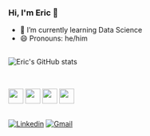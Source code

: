 ### Hi, I'm Eric 👋
- 🌱 I’m currently learning Data Science
- 😄 Pronouns: he/him

##
![Eric's GitHub stats](https://github-readme-stats.vercel.app/api?username=EricArnou&show_icons=true&theme=dark)

##
<div style="display: inline_block"><br/>
    <img height = 30 wight = 40 src="https://cdn.jsdelivr.net/gh/devicons/devicon@latest/icons/python/python-original.svg" />
    <img height = 30 wight = 40 src="https://cdn.jsdelivr.net/gh/devicons/devicon@latest/icons/java/java-original.svg" />
    <img height = 30 wight = 40 src="https://cdn.jsdelivr.net/gh/devicons/devicon@latest/icons/spring/spring-original-wordmark.svg" />
    <img height = 30 wight = 40 src="https://cdn.jsdelivr.net/gh/devicons/devicon@latest/icons/postgresql/postgresql-original.svg" />
</div>

##
[![Linkedin](https://img.shields.io/badge/LinkedIn-0077B5?style=for-the-badge&logo=linkedin&logoColor=white)](https://www.linkedin.com/in/eric-arnou)
[![Gmail](https://img.shields.io/badge/Gmail-D14836?style=for-the-badge&logo=gmail&logoColor=white)](mailto:ericarnou68@gmail.com)
